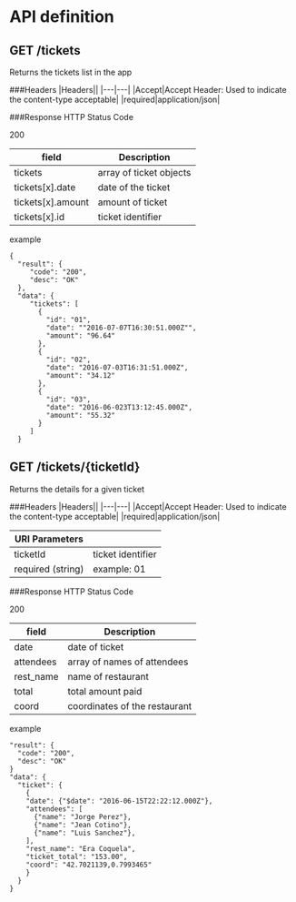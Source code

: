 # API definition

## GET /tickets
Returns the tickets list in the app

###Headers
|Headers||
|---|---|
|Accept|Accept Header: Used to indicate the content-type acceptable|
|required|application/json|

###Response
HTTP Status Code

200

|field|Description|
|---|---|
|tickets|array of ticket objects|
|tickets[x].date|date of the ticket|
|tickets[x].amount|amount of ticket|
|tickets[x].id|ticket identifier|

example

```
{
  "result": {
     "code": "200",
     "desc": "OK"
  },
  "data": {
     "tickets": [
       {
         "id": "01",
         "date": ""2016-07-07T16:30:51.000Z"",
         "amount": "96.64"
       },
       {
         "id": "02",
         "date": "2016-07-03T16:31:51.000Z",
         "amount": "34.12"
       },
       {
         "id": "03",
         "date": "2016-06-023T13:12:45.000Z",
         "amount": "55.32"
       }
     ]
  }
```

## GET /tickets/{ticketId}

Returns the details for a given ticket

###Headers
|Headers||
|---|---|
|Accept|Accept Header: Used to indicate the content-type acceptable|
|required|application/json|

|URI Parameters||
|---|---|
|ticketId|ticket identifier
|required (string)|example: 01|

###Response
HTTP Status Code

200

|field|Description|
|---|---|
|date|date of ticket|
|attendees|array of names of attendees|
|rest_name|name of restaurant|
|total|total amount paid|
|coord|coordinates of the restaurant|


example

```
"result": {
  "code": "200",
  "desc": "OK"
}
"data": {
  "ticket": {
    {
    "date": {"$date": "2016-06-15T22:22:12.000Z"},
    "attendees": [
      {"name": "Jorge Perez"},
      {"name": "Jean Cotino"},
      {"name": "Luis Sanchez"},
    ],
    "rest_name": "Era Coquela",
    "ticket_total": "153.00",
    "coord": "42.7021139,0.7993465"
    }
  }
}
```


